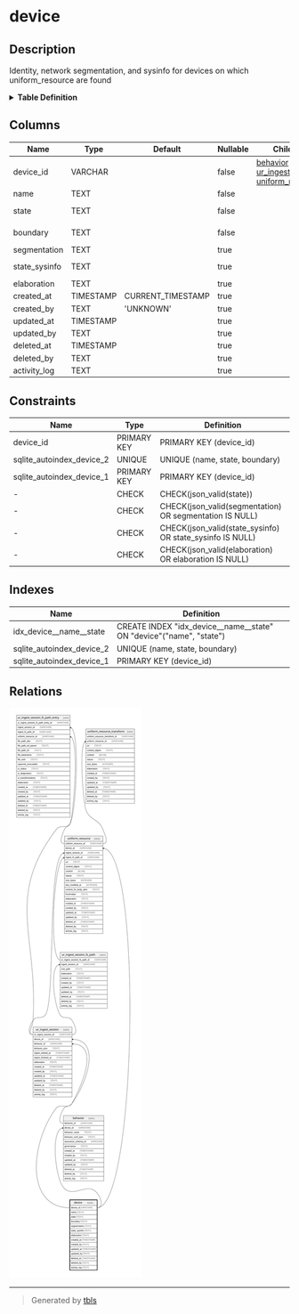 # device

## Description

Identity, network segmentation, and sysinfo for devices on which uniform_resource are found

<details>
<summary><strong>Table Definition</strong></summary>

```sql
CREATE TABLE "device" (
    "device_id" VARCHAR PRIMARY KEY NOT NULL,
    "name" TEXT NOT NULL,
    "state" TEXT CHECK(json_valid(state)) NOT NULL,
    "boundary" TEXT NOT NULL,
    "segmentation" TEXT CHECK(json_valid(segmentation) OR segmentation IS NULL),
    "state_sysinfo" TEXT CHECK(json_valid(state_sysinfo) OR state_sysinfo IS NULL),
    "elaboration" TEXT CHECK(json_valid(elaboration) OR elaboration IS NULL),
    "created_at" TIMESTAMP DEFAULT CURRENT_TIMESTAMP,
    "created_by" TEXT DEFAULT 'UNKNOWN',
    "updated_at" TIMESTAMP,
    "updated_by" TEXT,
    "deleted_at" TIMESTAMP,
    "deleted_by" TEXT,
    "activity_log" TEXT,
    UNIQUE("name", "state", "boundary")
)
```

</details>

## Columns

| Name          | Type      | Default           | Nullable | Children                                                                                                  | Comment                                                                                          |
| ------------- | --------- | ----------------- | -------- | --------------------------------------------------------------------------------------------------------- | ------------------------------------------------------------------------------------------------ |
| device_id     | VARCHAR   |                   | false    | [behavior](behavior.md) [ur_ingest_session](ur_ingest_session.md) [uniform_resource](uniform_resource.md) | {"isSqlDomainZodDescrMeta":true,"isVarChar":true}                                                |
| name          | TEXT      |                   | false    |                                                                                                           | unique device identifier (defaults to hostname)                                                  |
| state         | TEXT      |                   | false    |                                                                                                           | should be "SINGLETON" if only one state is allowed, or other tags if multiple states are allowed |
| boundary      | TEXT      |                   | false    |                                                                                                           | can be IP address, VLAN, or any other device name differentiator                                 |
| segmentation  | TEXT      |                   | true     |                                                                                                           | zero trust or other network segmentation                                                         |
| state_sysinfo | TEXT      |                   | true     |                                                                                                           | any sysinfo or other state data that is specific to this device (mutable)                        |
| elaboration   | TEXT      |                   | true     |                                                                                                           | any elaboration needed for the device (mutable)                                                  |
| created_at    | TIMESTAMP | CURRENT_TIMESTAMP | true     |                                                                                                           |                                                                                                  |
| created_by    | TEXT      | 'UNKNOWN'         | true     |                                                                                                           |                                                                                                  |
| updated_at    | TIMESTAMP |                   | true     |                                                                                                           |                                                                                                  |
| updated_by    | TEXT      |                   | true     |                                                                                                           |                                                                                                  |
| deleted_at    | TIMESTAMP |                   | true     |                                                                                                           |                                                                                                  |
| deleted_by    | TEXT      |                   | true     |                                                                                                           |                                                                                                  |
| activity_log  | TEXT      |                   | true     |                                                                                                           | {"isSqlDomainZodDescrMeta":true,"isJsonSqlDomain":true}                                          |

## Constraints

| Name                      | Type        | Definition                                                |
| ------------------------- | ----------- | --------------------------------------------------------- |
| device_id                 | PRIMARY KEY | PRIMARY KEY (device_id)                                   |
| sqlite_autoindex_device_2 | UNIQUE      | UNIQUE (name, state, boundary)                            |
| sqlite_autoindex_device_1 | PRIMARY KEY | PRIMARY KEY (device_id)                                   |
| -                         | CHECK       | CHECK(json_valid(state))                                  |
| -                         | CHECK       | CHECK(json_valid(segmentation) OR segmentation IS NULL)   |
| -                         | CHECK       | CHECK(json_valid(state_sysinfo) OR state_sysinfo IS NULL) |
| -                         | CHECK       | CHECK(json_valid(elaboration) OR elaboration IS NULL)     |

## Indexes

| Name                      | Definition                                                          |
| ------------------------- | ------------------------------------------------------------------- |
| idx_device__name__state   | CREATE INDEX "idx_device__name__state" ON "device"("name", "state") |
| sqlite_autoindex_device_2 | UNIQUE (name, state, boundary)                                      |
| sqlite_autoindex_device_1 | PRIMARY KEY (device_id)                                             |

## Relations

![er](device.svg)

---

> Generated by [tbls](https://github.com/k1LoW/tbls)
